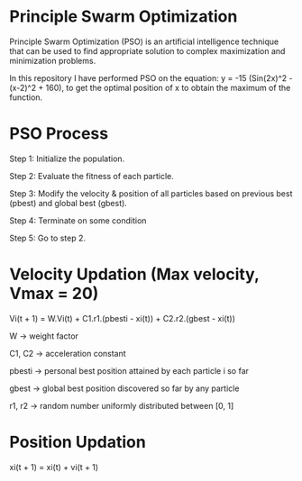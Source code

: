 # Principle Swarm Optimization
Principle Swarm Optimization (PSO) is an artificial intelligence technique that can be used to find appropriate solution to complex maximization and minimization problems. 

In this repository I have performed PSO on the equation: y = -15 (Sin(2x)^2 - (x-2)^2 + 160), to get the optimal position of x to obtain the maximum of the function.

# PSO Process
Step 1: Initialize the population.

Step 2: Evaluate the fitness of each particle.

Step 3: Modify the velocity & position of all particles based on previous best (pbest) and global best (gbest).

Step 4: Terminate on some condition

Step 5: Go to step 2.

# Velocity Updation (Max velocity, Vmax = 20)
Vi(t + 1) = W.Vi(t) + C1.r1.(pbesti - xi(t)) + C2.r2.(gbest - xi(t))

W -> weight factor

C1, C2 -> acceleration constant

pbesti -> personal best position attained by each particle i so far

gbest -> global best position discovered so far by any particle

r1, r2 -> random number uniformly distributed between [0, 1]

# Position Updation
xi(t + 1) = xi(t) + vi(t + 1)
